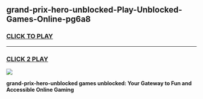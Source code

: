 
## grand-prix-hero-unblocked-Play-Unblocked-Games-Online-pg6a8
<h3>
<a href="https://premium76.site?title=grand-prix-hero-unblocked&ref=25A">CLICK TO PLAY</a></h3>
<hr>

<h3>
<a href="https://premium76.site?title=grand-prix-hero-unblocked&ref=25A">CLICK 2 PLAY</a>
  
</h3>

<a href="https://premium76.site?title=grand-prix-hero-unblocked&ref=25A"><img src="https://clearcache.store/games.png"></a>


**grand-prix-hero-unblocked games unblocked: Your Gateway to Fun and Accessible Online Gaming**
